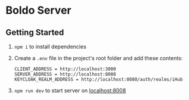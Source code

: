 # Boldo Server

## Getting Started

1. `npm i` to install dependencies

2. Create a `.env` file in the project's root folder and add these contents:

   ```
   CLIENT_ADDRESS = http://localhost:3000
   SERVER_ADDRESS = http://localhost:8008
   KEYCLOAK_REALM_ADDRESS = http://localhost:8080/auth/realms/iHub
   ```

3. `npm run dev` to start server on [localhost:8008](http://localhost:8008)
